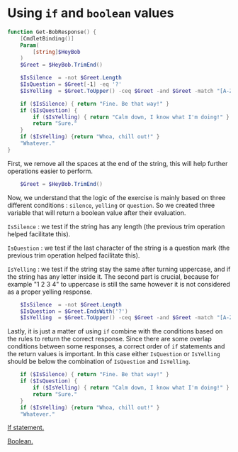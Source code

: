 # Using `if` and `boolean` values

```powershell
function Get-BobResponse() {
    [CmdletBinding()]
    Param(
        [string]$HeyBob
    )
    $Greet = $HeyBob.TrimEnd()

    $IsSilence  = -not $Greet.Length
    $IsQuestion = $Greet[-1] -eq '?'
    $IsYelling  = $Greet.ToUpper() -ceq $Greet -and $Greet -match "[A-Za-z]"

    if ($IsSilence) { return "Fine. Be that way!" }
    if ($IsQuestion) {
        if ($IsYelling) { return "Calm down, I know what I'm doing!" }
        return "Sure."
    }
    if ($IsYelling) {return "Whoa, chill out!" }
    "Whatever."
}
```

First, we remove all the spaces at the end of the string, this will help further operations easier to perform.

```powershell
    $Greet = $HeyBob.TrimEnd()
```

Now, we understand that the logic of the exercise is mainly based on three different conditions : `silence`, `yelling` or `question`.
So we created three variable that will return a boolean value after their evaluation.

`IsSilence` : we test if the string has any length (the previous trim operation helped facilitate this).

`IsQuestion` : we test if the last character of the string is a question mark (the previous trim operation helped facilitate this).

`IsYelling` : we test if the string stay the same after turning uppercase, and if the string has any letter inside it.
The second part is crucial, because for example "1 2 3 4" to uppercase is still the same however it is not considered as a proper yelling response.

```powershell
    $IsSilence  = -not $Greet.Length
    $IsQuestion = $Greet.EndsWith('?')
    $IsYelling  = $Greet.ToUpper() -ceq $Greet -and $Greet -match "[A-Za-z]"
```

Lastly, it is just a matter of using `if` combine with the conditions based on the rules to return the correct response.
Since there are some overlap conditions between some responses, a correct order of `if` statements and the return values is important.
In this case either `IsQuestion` or `IsYelling` should be below the combination of `IsQuestion` and `IsYelling`.

```powershell
    if ($IsSilence) { return "Fine. Be that way!" }
    if ($IsQuestion) {
        if ($IsYelling) { return "Calm down, I know what I'm doing!" }
        return "Sure."
    }
    if ($IsYelling) {return "Whoa, chill out!" }
    "Whatever."
```

[If statement.](https://learn.microsoft.com/en-us/powershell/scripting/learn/deep-dives/everything-about-if)

[Boolean.](https://learn.microsoft.com/en-us/powershell/module/microsoft.powershell.core/about/about_booleans)